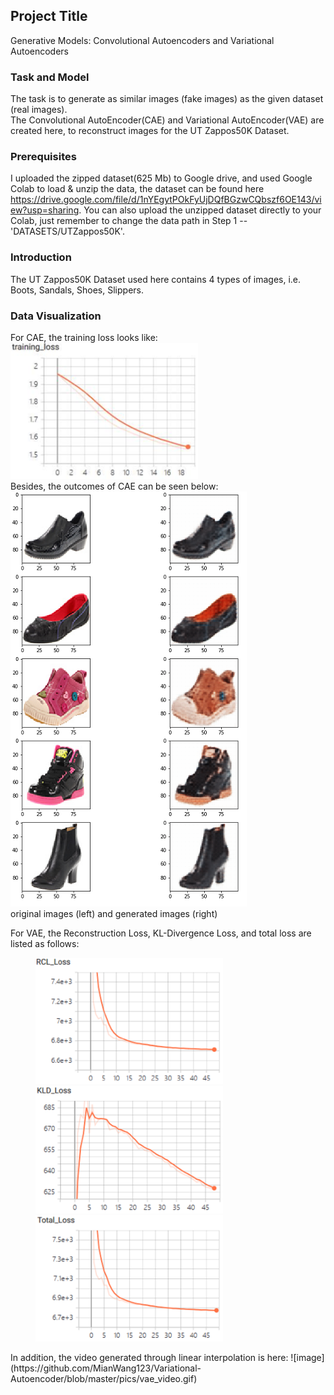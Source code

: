 ## Project Title

Generative Models: Convolutional Autoencoders and Variational Autoencoders

### Task and Model

The task is to generate as similar images (fake images) as the given dataset (real images).  
The Convolutional AutoEncoder(CAE) and Variational AutoEncoder(VAE) are created here, to reconstruct images for the UT Zappos50K Dataset.


### Prerequisites

I uploaded the zipped dataset(625 Mb) to Google drive, and used Google Colab to load & unzip the data, the dataset can be found here https://drive.google.com/file/d/1nYEgytPOkFyUjDQfBGzwCQbszf6OE143/view?usp=sharing. You can also upload the unzipped dataset directly to your Colab, just remember to change the data path in Step 1 --'DATASETS/UTZappos50K'.


### Introduction

The UT Zappos50K Dataset used here contains 4 types of images, i.e. Boots, Sandals, Shoes, Slippers.


### Data Visualization
For CAE, the training loss looks like:   
<img src="https://github.com/MianWang123/Variational-Autoencoder/blob/master/pics/cae_loss.PNG" width='300'/>  
Besides, the outcomes of CAE can be seen below:
<img src="https://github.com/MianWang123/Variational-Autoencoder/blob/master/pics/cae_pic2.PNG">  
original images (left) and generated images (right)  

For VAE, the Reconstruction Loss, KL-Divergence Loss, and total loss are listed as follows:     
<figure class="third">
<img src="https://github.com/MianWang123/Variational-Autoencoder/blob/master/pics/vae_bceloss.PNG" width='300'/><img src="https://github.com/MianWang123/Variational-Autoencoder/blob/master/pics/vae_kldloss.PNG" width='300'/><img src="https://github.com/MianWang123/Variational-Autoencoder/blob/master/pics/vae_totalloss.PNG" width='300'/>
</figure>   
In addition, the video generated through linear interpolation is here:    
![image](https://github.com/MianWang123/Variational-Autoencoder/blob/master/pics/vae_video.gif)



